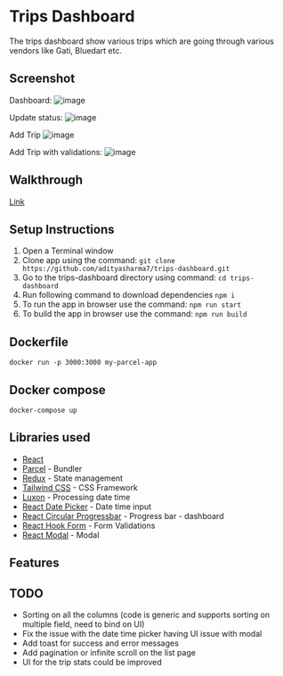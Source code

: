 # Trips Dashboard

The trips dashboard show various trips which are going through various vendors like Gati, Bluedart etc.

## Screenshot
Dashboard:
![image](https://github.com/adityasharma7/trips-dashboard/assets/15027245/403d3d34-92e5-43ac-92e4-c51b516ec0b8)

Update status:
![image](https://github.com/adityasharma7/trips-dashboard/assets/15027245/7ec3148a-f973-40e8-bf89-ad3257c0311a)

Add Trip
![image](https://github.com/adityasharma7/trips-dashboard/assets/15027245/4004e4aa-2c52-4327-b87e-c062679525c0)

Add Trip with validations:
![image](https://github.com/adityasharma7/trips-dashboard/assets/15027245/359f0a21-cfd0-4495-9160-a58a643573a4)

## Walkthrough
[Link](https://youtu.be/RqgAm55FE3Y)

## Setup Instructions

1. Open a Terminal window
2. Clone app using the command: `git clone https://github.com/adityasharma7/trips-dashboard.git`
3. Go to the trips-dashboard directory using command: `cd trips-dashboard`
4. Run following command to download dependencies
    `npm i`
5. To run the app in browser use the command: `npm run start`
5. To build the app in browser use the command: `npm run build`


## Dockerfile

`docker run -p 3000:3000 my-parcel-app`

## Docker compose

`docker-compose up`

## Libraries used

- [React](https://react.dev/)
- [Parcel](https://parceljs.org/) - Bundler
- [Redux](https://redux.js.org/) - State management
- [Tailwind CSS](https://tailwindcss.com/) - CSS Framework
- [Luxon](https://moment.github.io/luxon/#/) - Processing date time
- [React Date Picker](https://www.npmjs.com/package/react-date-picker) - Date time input
- [React Circular Progressbar](https://www.npmjs.com/package/react-circular-progressbar) - Progress bar - dashboard
- [React Hook Form](https://react-hook-form.com/) - Form Validations
- [React Modal](https://reactcommunity.org/react-modal/) - Modal


## Features


## TODO
- Sorting on all the columns (code is generic and supports sorting on multiple field, need to bind on UI)
- Fix the issue with the date time picker having UI issue with modal
- Add toast for success and error messages
- Add pagination or infinite scroll on the list page
- UI for the trip stats could be improved
